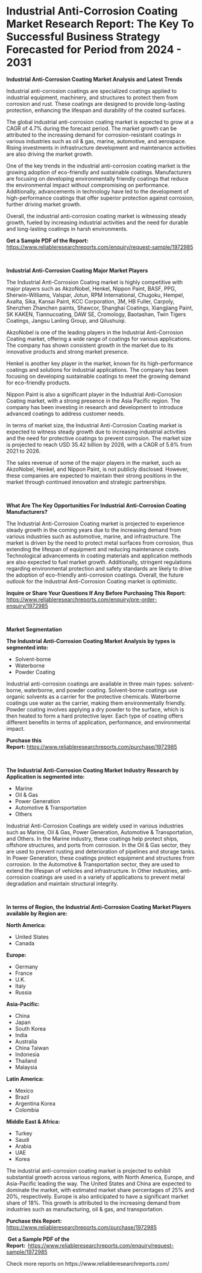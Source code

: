 <p><h1>Industrial Anti-Corrosion Coating Market Research Report: The Key To Successful Business Strategy Forecasted for Period from 2024 - 2031</h1></p><p><strong>Industrial Anti-Corrosion Coating Market Analysis and Latest Trends</strong></p>
<p><p>Industrial anti-corrosion coatings are specialized coatings applied to industrial equipment, machinery, and structures to protect them from corrosion and rust. These coatings are designed to provide long-lasting protection, enhancing the lifespan and durability of the coated surfaces.</p><p>The global industrial anti-corrosion coating market is expected to grow at a CAGR of 4.7% during the forecast period. The market growth can be attributed to the increasing demand for corrosion-resistant coatings in various industries such as oil & gas, marine, automotive, and aerospace. Rising investments in infrastructure development and maintenance activities are also driving the market growth.</p><p>One of the key trends in the industrial anti-corrosion coating market is the growing adoption of eco-friendly and sustainable coatings. Manufacturers are focusing on developing environmentally friendly coatings that reduce the environmental impact without compromising on performance. Additionally, advancements in technology have led to the development of high-performance coatings that offer superior protection against corrosion, further driving market growth.</p><p>Overall, the industrial anti-corrosion coating market is witnessing steady growth, fueled by increasing industrial activities and the need for durable and long-lasting coatings in harsh environments.</p></p>
<p><strong>Get a Sample PDF of the Report:&nbsp;</strong> <a href="https://www.reliableresearchreports.com/enquiry/request-sample/1972985">https://www.reliableresearchreports.com/enquiry/request-sample/1972985</a></p>
<p>&nbsp;</p>
<p><strong>Industrial Anti-Corrosion Coating Major Market Players</strong></p>
<p><p>The Industrial Anti-Corrosion Coating market is highly competitive with major players such as AkzoNobel, Henkel, Nippon Paint, BASF, PPG, Sherwin-Williams, Valspar, Jotun, RPM International, Chugoku, Hempel, Axalta, Sika, Kansai Paint, KCC Corporation, 3M, HB Fuller, Carpoly, Shenzhen Zhanchen paints, Shawcor, Shanghai Coatings, Xiangjiang Paint, SK KAKEN, Tiannucoating, DAW SE, Cromology, Baotashan, Twin Tigers Coatings, Jangsu Lanling Group, and Qilushuiqi.</p><p>AkzoNobel is one of the leading players in the Industrial Anti-Corrosion Coating market, offering a wide range of coatings for various applications. The company has shown consistent growth in the market due to its innovative products and strong market presence.</p><p>Henkel is another key player in the market, known for its high-performance coatings and solutions for industrial applications. The company has been focusing on developing sustainable coatings to meet the growing demand for eco-friendly products.</p><p>Nippon Paint is also a significant player in the Industrial Anti-Corrosion Coating market, with a strong presence in the Asia Pacific region. The company has been investing in research and development to introduce advanced coatings to address customer needs.</p><p>In terms of market size, the Industrial Anti-Corrosion Coating market is expected to witness steady growth due to increasing industrial activities and the need for protective coatings to prevent corrosion. The market size is projected to reach USD 35.42 billion by 2026, with a CAGR of 5.6% from 2021 to 2026.</p><p>The sales revenue of some of the major players in the market, such as AkzoNobel, Henkel, and Nippon Paint, is not publicly disclosed. However, these companies are expected to maintain their strong positions in the market through continued innovation and strategic partnerships.</p></p>
<p>&nbsp;</p>
<p><strong>What Are The Key Opportunities For Industrial Anti-Corrosion Coating Manufacturers?</strong></p>
<p><p>The Industrial Anti-Corrosion Coating market is projected to experience steady growth in the coming years due to the increasing demand from various industries such as automotive, marine, and infrastructure. The market is driven by the need to protect metal surfaces from corrosion, thus extending the lifespan of equipment and reducing maintenance costs. Technological advancements in coating materials and application methods are also expected to fuel market growth. Additionally, stringent regulations regarding environmental protection and safety standards are likely to drive the adoption of eco-friendly anti-corrosion coatings. Overall, the future outlook for the Industrial Anti-Corrosion Coating market is optimistic.</p></p>
<p><strong>Inquire or Share Your Questions If Any Before Purchasing This Report:</strong> <a href="https://www.reliableresearchreports.com/enquiry/pre-order-enquiry/1972985">https://www.reliableresearchreports.com/enquiry/pre-order-enquiry/1972985</a></p>
<p>&nbsp;</p>
<p><strong>Market Segmentation</strong></p>
<p><strong>The Industrial Anti-Corrosion Coating Market Analysis by types is segmented into:</strong></p>
<p><ul><li>Solvent-borne</li><li>Waterborne</li><li>Powder Coating</li></ul></p>
<p><p>Industrial anti-corrosion coatings are available in three main types: solvent-borne, waterborne, and powder coating. Solvent-borne coatings use organic solvents as a carrier for the protective chemicals. Waterborne coatings use water as the carrier, making them environmentally friendly. Powder coating involves applying a dry powder to the surface, which is then heated to form a hard protective layer. Each type of coating offers different benefits in terms of application, performance, and environmental impact.</p></p>
<p><strong>Purchase this Report:&nbsp;</strong><a href="https://www.reliableresearchreports.com/purchase/1972985">https://www.reliableresearchreports.com/purchase/1972985</a></p>
<p>&nbsp;</p>
<p><strong>The Industrial Anti-Corrosion Coating Market Industry Research by Application is segmented into:</strong></p>
<p><ul><li>Marine</li><li>Oil & Gas</li><li>Power Generation</li><li>Automotive & Transportation</li><li>Others</li></ul></p>
<p><p>Industrial Anti-Corrosion Coatings are widely used in various industries such as Marine, Oil & Gas, Power Generation, Automotive & Transportation, and Others. In the Marine industry, these coatings help protect ships, offshore structures, and ports from corrosion. In the Oil & Gas sector, they are used to prevent rusting and deterioration of pipelines and storage tanks. In Power Generation, these coatings protect equipment and structures from corrosion. In the Automotive & Transportation sector, they are used to extend the lifespan of vehicles and infrastructure. In Other industries, anti-corrosion coatings are used in a variety of applications to prevent metal degradation and maintain structural integrity.</p></p>
<p>&nbsp;</p>
<p><strong>In terms of Region, the Industrial Anti-Corrosion Coating Market Players available by Region are:</strong></p>
<p>
    <p> <strong> North America: </strong>
        <ul>
            <li>United States</li>
            <li>Canada</li>
        </ul>
        </p> 
    <p> <strong> Europe: </strong>
        <ul>
            <li>Germany</li>
            <li>France</li>
            <li>U.K.</li>
            <li>Italy</li>
            <li>Russia</li>
        </ul>
        </p> 
    <p> <strong> Asia-Pacific: </strong>
        <ul>
            <li>China</li>
            <li>Japan</li>
            <li>South Korea</li>
            <li>India</li>
            <li>Australia</li>
            <li>China Taiwan</li>
            <li>Indonesia</li>
            <li>Thailand</li>
            <li>Malaysia</li>
        </ul>
        </p> 
    <p> <strong> Latin America: </strong>
        <ul>
            <li>Mexico</li>
            <li>Brazil</li>
            <li>Argentina Korea</li>
            <li>Colombia</li>
        </ul>
        </p> 
    <p> <strong> Middle East & Africa: </strong>
        <ul>
            <li>Turkey</li>
            <li>Saudi</li>
            <li>Arabia</li>
            <li>UAE</li>
            <li>Korea</li>
        </ul>
    </p>
    </p>
<p><p>The industrial anti-corrosion coating market is projected to exhibit substantial growth across various regions, with North America, Europe, and Asia-Pacific leading the way. The United States and China are expected to dominate the market, with estimated market share percentages of 25% and 20%, respectively. Europe is also anticipated to have a significant market share of 18%. This growth is attributed to the increasing demand from industries such as manufacturing, oil & gas, and transportation.</p></p>
<p><strong>Purchase this Report: </strong><a href="https://www.reliableresearchreports.com/purchase/1972985">https://www.reliableresearchreports.com/purchase/1972985</a></p>
<p>&nbsp;<strong>Get a Sample PDF of the Report:&nbsp;&nbsp;</strong><a href="https://www.reliableresearchreports.com/enquiry/request-sample/1972985">https://www.reliableresearchreports.com/enquiry/request-sample/1972985</a></p>
<p><strong></strong></p>
<p>Check more reports on https://www.reliableresearchreports.com/</p>